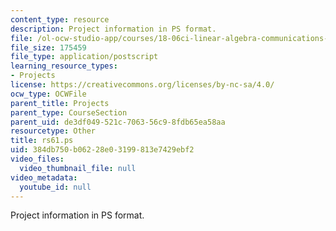```yaml
---
content_type: resource
description: Project information in PS format.
file: /ol-ocw-studio-app/courses/18-06ci-linear-algebra-communications-intensive-spring-2004/384db750b06228e03199813e7429ebf2_rs61.ps
file_size: 175459
file_type: application/postscript
learning_resource_types:
- Projects
license: https://creativecommons.org/licenses/by-nc-sa/4.0/
ocw_type: OCWFile
parent_title: Projects
parent_type: CourseSection
parent_uid: de3df049-521c-7063-56c9-8fdb65ea58aa
resourcetype: Other
title: rs61.ps
uid: 384db750-b062-28e0-3199-813e7429ebf2
video_files:
  video_thumbnail_file: null
video_metadata:
  youtube_id: null
---
```

Project information in PS format.